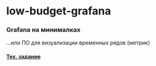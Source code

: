 # low-budget-grafana
### Grafana на минималках
...или ПО для визуализации временных рядов (метрик)

#### [Тех. задание](techspec.md)
